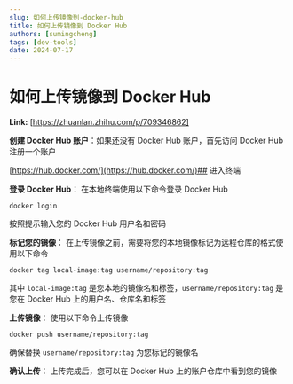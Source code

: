 ```yaml
---
slug: 如何上传镜像到-docker-hub
title: 如何上传镜像到 Docker Hub
authors: [sumingcheng]
tags: [dev-tools]
date: 2024-07-17
---
```


# 如何上传镜像到 Docker Hub



 **Link:** [https://zhuanlan.zhihu.com/p/709346862]



**创建 Docker Hub 账户**：如果还没有 Docker Hub 账户，首先访问 Docker Hub 注册一个账户

[https://hub.docker.com/](https://hub.docker.com/)## 进入终端  

**登录 Docker Hub**： 在本地终端使用以下命令登录 Docker Hub

```
docker login
```

按照提示输入您的 Docker Hub 用户名和密码

**标记您的镜像**： 在上传镜像之前，需要将您的本地镜像标记为远程仓库的格式使用以下命令

```
docker tag local-image:tag username/repository:tag
```

其中 `local-image:tag` 是您本地的镜像名和标签，`username/repository:tag` 是您在 Docker Hub 上的用户名、仓库名和标签

**上传镜像**： 使用以下命令上传镜像

```
docker push username/repository:tag
```

确保替换 `username/repository:tag` 为您标记的镜像名

**确认上传**： 上传完成后，您可以在 Docker Hub 上的账户仓库中看到您的镜像